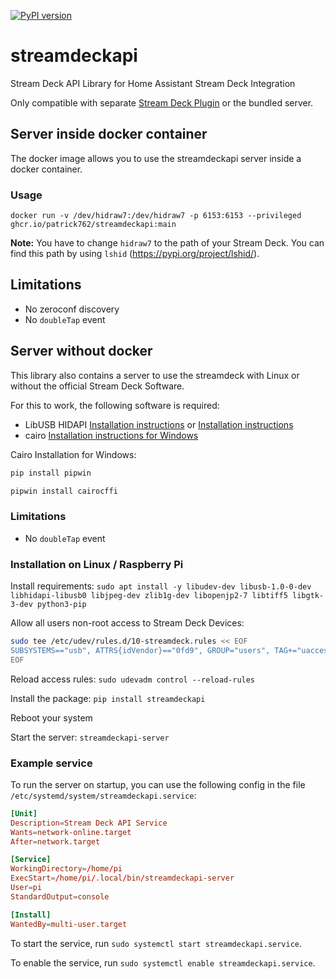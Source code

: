 [![PyPI version](https://badge.fury.io/py/streamdeckapi.svg)](https://badge.fury.io/py/streamdeckapi)

# streamdeckapi
Stream Deck API Library for Home Assistant Stream Deck Integration

Only compatible with separate [Stream Deck Plugin](https://github.com/Patrick762/streamdeckapi-plugin) or the bundled server.

## Server inside docker container
The docker image allows you to use the streamdeckapi server inside a docker container.

### Usage
```shell
docker run -v /dev/hidraw7:/dev/hidraw7 -p 6153:6153 --privileged ghcr.io/patrick762/streamdeckapi:main
```

**Note:** You have to change `hidraw7` to the path of your Stream Deck. You can find this path by using `lshid` (https://pypi.org/project/lshid/).

## Limitations
- No zeroconf discovery
- No `doubleTap` event

## Server without docker
This library also contains a server to use the streamdeck with Linux or without the official Stream Deck Software.

For this to work, the following software is required:

- LibUSB HIDAPI [Installation instructions](https://python-elgato-streamdeck.readthedocs.io/en/stable/pages/backend_libusb_hidapi.html) or [Installation instructions](https://github.com/jamesridgway/devdeck/wiki/Installation)
- cairo [Installation instructions for Windows](https://stackoverflow.com/a/73913080)

Cairo Installation for Windows:
```bash
pip install pipwin

pipwin install cairocffi
```

### Limitations
- No `doubleTap` event

### Installation on Linux / Raspberry Pi

Install requirements:
`sudo apt install -y libudev-dev libusb-1.0-0-dev libhidapi-libusb0 libjpeg-dev zlib1g-dev libopenjp2-7 libtiff5 libgtk-3-dev python3-pip`

Allow all users non-root access to Stream Deck Devices:
```bash
sudo tee /etc/udev/rules.d/10-streamdeck.rules << EOF
SUBSYSTEMS=="usb", ATTRS{idVendor}=="0fd9", GROUP="users", TAG+="uaccess"
EOF
```

Reload access rules:
`sudo udevadm control --reload-rules`

Install the package:
`pip install streamdeckapi`

Reboot your system

Start the server:
`streamdeckapi-server`

### Example service
To run the server on startup, you can use the following config in the file `/etc/systemd/system/streamdeckapi.service`:

```conf
[Unit]
Description=Stream Deck API Service
Wants=network-online.target
After=network.target

[Service]
WorkingDirectory=/home/pi
ExecStart=/home/pi/.local/bin/streamdeckapi-server
User=pi
StandardOutput=console

[Install]
WantedBy=multi-user.target
```

To start the service, run `sudo systemctl start streamdeckapi.service`.

To enable the service, run `sudo systemctl enable streamdeckapi.service`.

